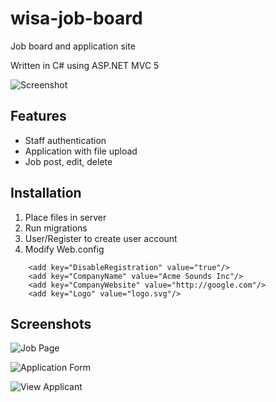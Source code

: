 # wisa-job-board
Job board and application site

Written in C# using ASP.NET MVC 5

![Screenshot](http://tomual.com/images/blog/ss%20(2018-03-20%20at%2007.18.14).png)

## Features

* Staff authentication
* Application with file upload
* Job post, edit, delete

## Installation

1. Place files in server
2. Run migrations
3. User/Register to create user account
4. Modify Web.config
```
    <add key="DisableRegistration" value="true"/>
    <add key="CompanyName" value="Acme Sounds Inc"/>
    <add key="CompanyWebsite" value="http://google.com"/>
    <add key="Logo" value="logo.svg"/>
```

## Screenshots

![Job Page](http://tomual.com/images/blog/ss%20(2018-03-20%20at%2007.28.46).png)

![Application Form](http://tomual.com/images/blog/ss%20(2018-03-20%20at%2007.30.43).png)

![View Applicant](http://tomual.com/images/blog/ss%20(2018-03-20%20at%2008.47.38).png)
